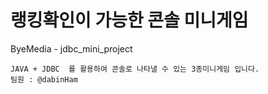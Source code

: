 # 랭킹확인이 가능한 콘솔 미니게임
ByeMedia  - jdbc_mini_project 

```
JAVA + JDBC  를 활용하여 콘솔로 나타낼 수 있는 3종미니게임 입니다.
팀원 : @dabinHam
```
